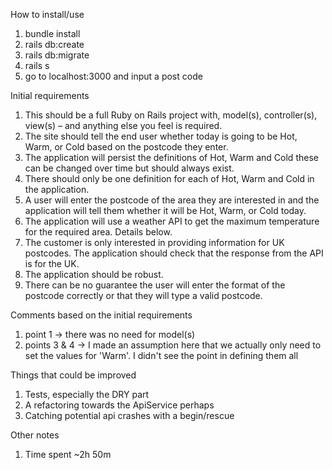 How to install/use
1. bundle install
2. rails db:create
3. rails db:migrate
4. rails s
5. go to localhost:3000 and input a post code

Initial requirements
1. This should be a full Ruby on Rails project with, model(s), controller(s), view(s) – and anything else you feel is required.
2. The site should tell the end user whether today is going to be Hot, Warm, or Cold based on the postcode they enter.
3. The application will persist the definitions of Hot, Warm and Cold these can be changed over time but should always exist.
4. There should only be one definition for each of Hot, Warm and Cold in the application.
5. A user will enter the postcode of the area they are interested in and the application will tell them whether it will be Hot, Warm, or Cold today.
6. The application will use a weather API to get the maximum temperature for the required area. Details below.
7. The customer is only interested in providing information for UK postcodes. The application should check that the response from the API is for the UK.
8. The application should be robust.
9. There can be no guarantee the user will enter the format of the postcode correctly or that they will type a valid postcode.

Comments based on the initial requirements
1. point 1 -> there was no need for model(s)
2. points 3 & 4 -> I made an assumption here that we actually only need to set the values for 'Warm'. I didn't see the point in defining them all 

Things that could be improved
1. Tests, especially the DRY part
2. A refactoring towards the ApiService perhaps
3. Catching potential api crashes with a begin/rescue

Other notes
1. Time spent ~2h 50m
